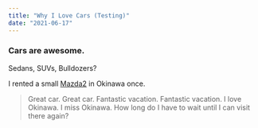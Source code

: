 ```yaml
---
title: "Why I Love Cars (Testing)"
date: "2021-06-17"
---
```


### Cars are awesome.

Sedans, SUVs, Bulldozers?

I rented a small [Mazda2](https://en.wikipedia.org/wiki/Mazda2) in Okinawa once.

> Great car. Great car. 
> Fantastic vacation. Fantastic vacation.
> I love Okinawa. I miss Okinawa.
> How long do I have to wait until I can visit there again?